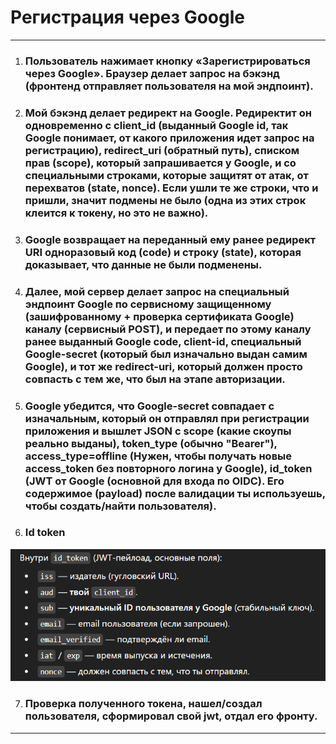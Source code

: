 # Регистрация через Google

---

1. ### Пользователь нажимает кнопку «Зарегистрироваться через Google». Браузер делает запрос на бэкэнд (фронтенд отправляет пользователя на мой эндпоинт).

2. ### Мой бэкэнд делает редирект на Google. Редиректит он одновременно с client_id (выданный Google id, так Google понимает, от какого приложения идет запрос на регистрацию), redirect_uri (обратный путь), списком прав (scope), который запрашивается у Google, и со специальными строками, которые защитят от атак, от перехватов (state, nonce). Если ушли те же строки, что и пришли, значит подмены не было (одна из этих строк клеится к токену, но это не важно).

3. ### Google возвращает на переданный ему ранее редирект URI одноразовый код (code) и строку (state), которая доказывает, что данные не были подменены. 

4. ### Далее, мой сервер делает запрос на специальный эндпоинт Google по сервисному защищенному (зашифрованному + проверка сертификата Google) каналу (сервисный POST), и передает по этому каналу ранее выданный Google code, client-id, специальный Google-secret (который был изначально выдан самим Google), и тот же redirect-uri, который должен просто совпасть с тем же, что был на этапе авторизации. 

5. ### Google убедится, что Google-secret совпадает с изначальным, который он отправлял при регистрации приложения и вышлет JSON с scope (какие скоупы реально выданы), token_type (обычно "Bearer"), access_type=offline (Нужен, чтобы получать новые access_token без повторного логина у Google), id_token (JWT от Google (основной для входа по OIDC). Его содержимое (payload) после валидации ты используешь, чтобы создать/найти пользователя).

6. ### Id token
![img.png](img.png)

7. ### Проверка полученного токена, нашел/создал пользователя, сформировал свой jwt, отдал его фронту.
---
